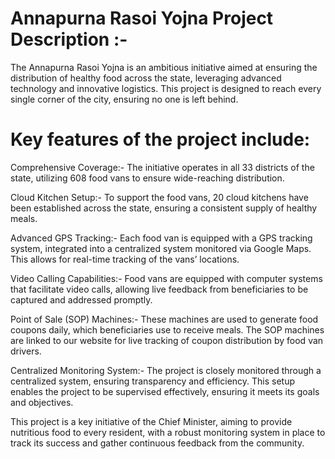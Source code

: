 # Annapurna Rasoi Yojna Project Description :-
The Annapurna Rasoi Yojna is an ambitious initiative aimed at ensuring the distribution of healthy food across the state, leveraging advanced technology and innovative logistics. This project is designed to reach every single corner of the city, ensuring no one is left behind.

# Key features of the project include:

Comprehensive Coverage:- The initiative operates in all 33 districts of the state, utilizing 608 food vans to ensure wide-reaching distribution.

Cloud Kitchen Setup:- To support the food vans, 20 cloud kitchens have been established across the state, ensuring a consistent supply of healthy meals.

Advanced GPS Tracking:- Each food van is equipped with a GPS tracking system, integrated into a centralized system monitored via Google Maps. This allows for real-time tracking of the vans’ locations.

Video Calling Capabilities:- Food vans are equipped with computer systems that facilitate video calls, allowing live feedback from beneficiaries to be captured and addressed promptly.

Point of Sale (SOP) Machines:- These machines are used to generate food coupons daily, which beneficiaries use to receive meals. The SOP machines are linked to our website for live tracking of coupon distribution by food van drivers.

Centralized Monitoring System:- The project is closely monitored through a centralized system, ensuring transparency and efficiency. This setup enables the project to be supervised effectively, ensuring it meets its goals and objectives.

This project is a key initiative of the Chief Minister, aiming to provide nutritious food to every resident, with a robust monitoring system in place to track its success and gather continuous feedback from the community.
